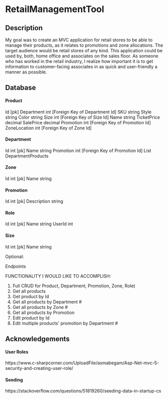 <h1>RetailManagementTool</h1>

<h2>Description</h2>

<p>My goal was to create an MVC application for retail stores to be able to manage their products, as it relates to promotions and zone allocations. The target audience would be retail stores of any kind. This application could be used by, both, home office and associates on the sales floor. As someone who has worked in the retail industry, I realize how important it is to get information to customer-facing associates in as quick and user-friendly a manner as possible.</p>

<h2>Database</h2>

<h4>Product</h4>
Id [pk]
Department int [Foreign Key of Department Id]
SKU string
Style string
Color string
Size int [Foreign Key of Size Id]
Name string
TicketPrice decimal
SalePrice decimal
Promotion int [Foreign Key of Promotion Id]
ZoneLocation int [Foreign Key of Zone Id]


<h4>Department</h4>
Id int [pk]
Name string
Promotion int [Foreign Key of Promotion Id]
List<Product> DepartmentProducts

<h4>Zone</h4>
Id int [pk]
Name string

<h4>Promotion</h4>
Id int [pk]
Description string

<h4>Role</h4>
Id int [pk]
Name string
UserId int

<h4>Size</h4>
Id int [pk]
Name string



Optional:


Endpoints

FUNCTIONALITY I WOULD LIKE TO ACCOMPLISH:

1.	Full CRUD for Product, Department, Promotion, Zone, Role)
2.	Get all products 
3.	Get product by Id
4.	Get all products by Department #
5.	Get all products by Zone #
6.	Get all products by Promotion
7.	Edit product by Id
8.	Edit multiple products' promotion by Department #

<h2>Acknowledgements</h2>

<h4>User Roles</h4>
https://www.c-sharpcorner.com/UploadFile/asmabegam/Asp-Net-mvc-5-security-and-creating-user-role/

<h4>Seeding</h4>
https://stackoverflow.com/questions/51819260/seeding-data-in-startup-cs
